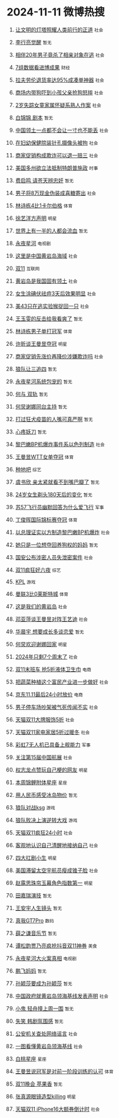 # 2024-11-11 微博热搜 
1. [让文明的灯塔照耀人类前行的正道](https://m.weibo.cn/search?containerid=100103type%3D1%26t%3D10%26q%3D%23%E8%AE%A9%E6%96%87%E6%98%8E%E7%9A%84%E7%81%AF%E5%A1%94%E7%85%A7%E8%80%80%E4%BA%BA%E7%B1%BB%E5%89%8D%E8%A1%8C%E7%9A%84%E6%AD%A3%E9%81%93%23&stream_entry_id=51&isnewpage=1&extparam=seat%3D1%26pos%3D0%26q%3D%2523%25E8%25AE%25A9%25E6%2596%2587%25E6%2598%258E%25E7%259A%2584%25E7%2581%25AF%25E5%25A1%2594%25E7%2585%25A7%25E8%2580%2580%25E4%25BA%25BA%25E7%25B1%25BB%25E5%2589%258D%25E8%25A1%258C%25E7%259A%2584%25E6%25AD%25A3%25E9%2581%2593%2523%26stream_entry_id%3D51%26c_type%3D51%26dgr%3D0%26filter_type%3Drealtimehot%26cate%3D10103%26display_time%3D1731270426%26pre_seqid%3D17312704263610640487151) `社会` 

2. [李行亮觉醒](https://m.weibo.cn/search?containerid=100103type%3D1%26t%3D10%26q%3D%E6%9D%8E%E8%A1%8C%E4%BA%AE%E8%A7%89%E9%86%92&stream_entry_id=31&isnewpage=1&extparam=seat%3D1%26flag%3D2%26filter_type%3Drealtimehot%26realpos%3D1%26lcate%3D5001%26cate%3D5001%26pos%3D0%26q%3D%25E6%259D%258E%25E8%25A1%258C%25E4%25BA%25AE%25E8%25A7%2589%25E9%2586%2592%26stream_entry_id%3D31%26dgr%3D0%26band_rank%3D1%26c_type%3D31%26display_time%3D1731270426%26pre_seqid%3D17312704263610640487151) `暂无` 

3. [相伴20年男子竟杀了相亲对象在逃](https://m.weibo.cn/search?containerid=100103type%3D1%26t%3D10%26q%3D%23%E7%9B%B8%E4%BC%B420%E5%B9%B4%E7%94%B7%E5%AD%90%E7%AB%9F%E6%9D%80%E4%BA%86%E7%9B%B8%E4%BA%B2%E5%AF%B9%E8%B1%A1%E5%9C%A8%E9%80%83%23&stream_entry_id=31&isnewpage=1&extparam=seat%3D1%26flag%3D2%26filter_type%3Drealtimehot%26realpos%3D2%26lcate%3D5001%26cate%3D5001%26pos%3D1%26q%3D%2523%25E7%259B%25B8%25E4%25BC%25B420%25E5%25B9%25B4%25E7%2594%25B7%25E5%25AD%2590%25E7%25AB%259F%25E6%259D%2580%25E4%25BA%2586%25E7%259B%25B8%25E4%25BA%25B2%25E5%25AF%25B9%25E8%25B1%25A1%25E5%259C%25A8%25E9%2580%2583%2523%26stream_entry_id%3D31%26dgr%3D0%26band_rank%3D2%26c_type%3D31%26display_time%3D1731270426%26pre_seqid%3D17312704263610640487151) `社会` 

4. [7组数据看进博成果](https://m.weibo.cn/search?containerid=100103type%3D1%26t%3D10%26q%3D%237%E7%BB%84%E6%95%B0%E6%8D%AE%E7%9C%8B%E8%BF%9B%E5%8D%9A%E6%88%90%E6%9E%9C%23&stream_entry_id=31&isnewpage=1&extparam=seat%3D1%26flag%3D0%26filter_type%3Drealtimehot%26realpos%3D3%26lcate%3D5001%26cate%3D5001%26pos%3D2%26q%3D%25237%25E7%25BB%2584%25E6%2595%25B0%25E6%258D%25AE%25E7%259C%258B%25E8%25BF%259B%25E5%258D%259A%25E6%2588%2590%25E6%259E%259C%2523%26stream_entry_id%3D31%26dgr%3D0%26band_rank%3D3%26c_type%3D31%26display_time%3D1731270426%26pre_seqid%3D17312704263610640487151) `财经` 

5. [拉夫劳伦退货率达95%成凑单神器](https://m.weibo.cn/search?containerid=100103type%3D1%26t%3D10%26q%3D%23%E6%8B%89%E5%A4%AB%E5%8A%B3%E4%BC%A6%E9%80%80%E8%B4%A7%E7%8E%87%E8%BE%BE95%25%E6%88%90%E5%87%91%E5%8D%95%E7%A5%9E%E5%99%A8%23&stream_entry_id=31&isnewpage=1&extparam=seat%3D1%26flag%3D2%26filter_type%3Drealtimehot%26realpos%3D4%26lcate%3D5001%26cate%3D5001%26pos%3D3%26q%3D%2523%25E6%258B%2589%25E5%25A4%25AB%25E5%258A%25B3%25E4%25BC%25A6%25E9%2580%2580%25E8%25B4%25A7%25E7%258E%2587%25E8%25BE%25BE95%2525%25E6%2588%2590%25E5%2587%2591%25E5%258D%2595%25E7%25A5%259E%25E5%2599%25A8%2523%26stream_entry_id%3D31%26dgr%3D0%26band_rank%3D4%26c_type%3D31%26display_time%3D1731270426%26pre_seqid%3D17312704263610640487151) `社会` 

6. [商场内带狗吓到小孩父亲抢狗怒摔](https://m.weibo.cn/search?containerid=100103type%3D1%26t%3D10%26q%3D%23%E5%95%86%E5%9C%BA%E5%86%85%E5%B8%A6%E7%8B%97%E5%90%93%E5%88%B0%E5%B0%8F%E5%AD%A9%E7%88%B6%E4%BA%B2%E6%8A%A2%E7%8B%97%E6%80%92%E6%91%94%23&stream_entry_id=31&isnewpage=1&extparam=seat%3D1%26flag%3D0%26filter_type%3Drealtimehot%26realpos%3D5%26lcate%3D5001%26cate%3D5001%26pos%3D4%26q%3D%2523%25E5%2595%2586%25E5%259C%25BA%25E5%2586%2585%25E5%25B8%25A6%25E7%258B%2597%25E5%2590%2593%25E5%2588%25B0%25E5%25B0%258F%25E5%25AD%25A9%25E7%2588%25B6%25E4%25BA%25B2%25E6%258A%25A2%25E7%258B%2597%25E6%2580%2592%25E6%2591%2594%2523%26stream_entry_id%3D31%26dgr%3D0%26band_rank%3D5%26c_type%3D31%26display_time%3D1731270426%26pre_seqid%3D17312704263610640487151) `社会` 

7. [2岁失踪女童家属怀疑系熟人作案](https://m.weibo.cn/search?containerid=100103type%3D1%26t%3D10%26q%3D%232%E5%B2%81%E5%A4%B1%E8%B8%AA%E5%A5%B3%E7%AB%A5%E5%AE%B6%E5%B1%9E%E6%80%80%E7%96%91%E7%B3%BB%E7%86%9F%E4%BA%BA%E4%BD%9C%E6%A1%88%23&stream_entry_id=31&isnewpage=1&extparam=seat%3D1%26flag%3D0%26filter_type%3Drealtimehot%26realpos%3D6%26lcate%3D5001%26cate%3D5001%26pos%3D5%26q%3D%25232%25E5%25B2%2581%25E5%25A4%25B1%25E8%25B8%25AA%25E5%25A5%25B3%25E7%25AB%25A5%25E5%25AE%25B6%25E5%25B1%259E%25E6%2580%2580%25E7%2596%2591%25E7%25B3%25BB%25E7%2586%259F%25E4%25BA%25BA%25E4%25BD%259C%25E6%25A1%2588%2523%26stream_entry_id%3D31%26dgr%3D0%26band_rank%3D6%26c_type%3D31%26display_time%3D1731270426%26pre_seqid%3D17312704263610640487151) `社会` 

8. [白锦锦 剧本](https://m.weibo.cn/search?containerid=100103type%3D1%26t%3D10%26q%3D%E7%99%BD%E9%94%A6%E9%94%A6+%E5%89%A7%E6%9C%AC&stream_entry_id=31&isnewpage=1&extparam=seat%3D1%26flag%3D2%26filter_type%3Drealtimehot%26realpos%3D7%26lcate%3D5001%26cate%3D5001%26pos%3D6%26q%3D%25E7%2599%25BD%25E9%2594%25A6%25E9%2594%25A6%2520%25E5%2589%25A7%25E6%259C%25AC%26stream_entry_id%3D31%26dgr%3D0%26band_rank%3D7%26c_type%3D31%26display_time%3D1731270426%26pre_seqid%3D17312704263610640487151) `暂无` 

9. [中国领土一点都不会让一寸也不能丢](https://m.weibo.cn/search?containerid=100103type%3D1%26t%3D10%26q%3D%23%E4%B8%AD%E5%9B%BD%E9%A2%86%E5%9C%9F%E4%B8%80%E7%82%B9%E9%83%BD%E4%B8%8D%E4%BC%9A%E8%AE%A9%E4%B8%80%E5%AF%B8%E4%B9%9F%E4%B8%8D%E8%83%BD%E4%B8%A2%23&stream_entry_id=31&isnewpage=1&extparam=seat%3D1%26flag%3D0%26filter_type%3Drealtimehot%26realpos%3D8%26lcate%3D5001%26cate%3D5001%26pos%3D7%26q%3D%2523%25E4%25B8%25AD%25E5%259B%25BD%25E9%25A2%2586%25E5%259C%259F%25E4%25B8%2580%25E7%2582%25B9%25E9%2583%25BD%25E4%25B8%258D%25E4%25BC%259A%25E8%25AE%25A9%25E4%25B8%2580%25E5%25AF%25B8%25E4%25B9%259F%25E4%25B8%258D%25E8%2583%25BD%25E4%25B8%25A2%2523%26stream_entry_id%3D31%26dgr%3D0%26band_rank%3D8%26c_type%3D31%26display_time%3D1731270426%26pre_seqid%3D17312704263610640487151) `社会` 

10. [在妇幼保健院装针孔摄像头被拘](https://m.weibo.cn/search?containerid=100103type%3D1%26t%3D10%26q%3D%23%E5%9C%A8%E5%A6%87%E5%B9%BC%E4%BF%9D%E5%81%A5%E9%99%A2%E8%A3%85%E9%92%88%E5%AD%94%E6%91%84%E5%83%8F%E5%A4%B4%E8%A2%AB%E6%8B%98%23&stream_entry_id=31&isnewpage=1&extparam=seat%3D1%26flag%3D0%26filter_type%3Drealtimehot%26realpos%3D9%26lcate%3D5001%26cate%3D5001%26pos%3D8%26q%3D%2523%25E5%259C%25A8%25E5%25A6%2587%25E5%25B9%25BC%25E4%25BF%259D%25E5%2581%25A5%25E9%2599%25A2%25E8%25A3%2585%25E9%2592%2588%25E5%25AD%2594%25E6%2591%2584%25E5%2583%258F%25E5%25A4%25B4%25E8%25A2%25AB%25E6%258B%2598%2523%26stream_entry_id%3D31%26dgr%3D0%26band_rank%3D9%26c_type%3D31%26display_time%3D1731270426%26pre_seqid%3D17312704263610640487151) `社会` 

11. [商家促销构成欺诈可以退一赔三](https://m.weibo.cn/search?containerid=100103type%3D1%26t%3D10%26q%3D%23%E5%95%86%E5%AE%B6%E4%BF%83%E9%94%80%E6%9E%84%E6%88%90%E6%AC%BA%E8%AF%88%E5%8F%AF%E4%BB%A5%E9%80%80%E4%B8%80%E8%B5%94%E4%B8%89%23&stream_entry_id=31&isnewpage=1&extparam=seat%3D1%26flag%3D1%26filter_type%3Drealtimehot%26realpos%3D10%26lcate%3D5001%26cate%3D5001%26pos%3D9%26q%3D%2523%25E5%2595%2586%25E5%25AE%25B6%25E4%25BF%2583%25E9%2594%2580%25E6%259E%2584%25E6%2588%2590%25E6%25AC%25BA%25E8%25AF%2588%25E5%258F%25AF%25E4%25BB%25A5%25E9%2580%2580%25E4%25B8%2580%25E8%25B5%2594%25E4%25B8%2589%2523%26stream_entry_id%3D31%26dgr%3D0%26band_rank%3D10%26c_type%3D31%26display_time%3D1731270426%26pre_seqid%3D17312704263610640487151) `社会` 

12. [美国多州欲立法抵制特朗普施政](https://m.weibo.cn/search?containerid=100103type%3D1%26t%3D10%26q%3D%23%E7%BE%8E%E5%9B%BD%E5%A4%9A%E5%B7%9E%E6%AC%B2%E7%AB%8B%E6%B3%95%E6%8A%B5%E5%88%B6%E7%89%B9%E6%9C%97%E6%99%AE%E6%96%BD%E6%94%BF%23&stream_entry_id=31&isnewpage=1&extparam=seat%3D1%26flag%3D0%26filter_type%3Drealtimehot%26realpos%3D11%26lcate%3D5001%26cate%3D5001%26pos%3D10%26q%3D%2523%25E7%25BE%258E%25E5%259B%25BD%25E5%25A4%259A%25E5%25B7%259E%25E6%25AC%25B2%25E7%25AB%258B%25E6%25B3%2595%25E6%258A%25B5%25E5%2588%25B6%25E7%2589%25B9%25E6%259C%2597%25E6%2599%25AE%25E6%2596%25BD%25E6%2594%25BF%2523%26stream_entry_id%3D31%26dgr%3D0%26band_rank%3D11%26c_type%3D31%26display_time%3D1731270426%26pre_seqid%3D17312704263610640487151) `时事` 

13. [费启鸣 请苍天辨忠奸](https://m.weibo.cn/search?containerid=100103type%3D1%26t%3D10%26q%3D%E8%B4%B9%E5%90%AF%E9%B8%A3+%E8%AF%B7%E8%8B%8D%E5%A4%A9%E8%BE%A8%E5%BF%A0%E5%A5%B8&stream_entry_id=31&isnewpage=1&extparam=seat%3D1%26flag%3D2%26filter_type%3Drealtimehot%26realpos%3D12%26lcate%3D5001%26cate%3D5001%26pos%3D11%26q%3D%25E8%25B4%25B9%25E5%2590%25AF%25E9%25B8%25A3%2520%25E8%25AF%25B7%25E8%258B%258D%25E5%25A4%25A9%25E8%25BE%25A8%25E5%25BF%25A0%25E5%25A5%25B8%26stream_entry_id%3D31%26dgr%3D0%26band_rank%3D12%26c_type%3D31%26display_time%3D1731270426%26pre_seqid%3D17312704263610640487151) `暂无` 

14. [男子将8万现金伪装成喜糖寄出](https://m.weibo.cn/search?containerid=100103type%3D1%26t%3D10%26q%3D%23%E7%94%B7%E5%AD%90%E5%B0%868%E4%B8%87%E7%8E%B0%E9%87%91%E4%BC%AA%E8%A3%85%E6%88%90%E5%96%9C%E7%B3%96%E5%AF%84%E5%87%BA%23&stream_entry_id=31&isnewpage=1&extparam=seat%3D1%26flag%3D0%26filter_type%3Drealtimehot%26realpos%3D13%26lcate%3D5001%26cate%3D5001%26pos%3D12%26q%3D%2523%25E7%2594%25B7%25E5%25AD%2590%25E5%25B0%25868%25E4%25B8%2587%25E7%258E%25B0%25E9%2587%2591%25E4%25BC%25AA%25E8%25A3%2585%25E6%2588%2590%25E5%2596%259C%25E7%25B3%2596%25E5%25AF%2584%25E5%2587%25BA%2523%26stream_entry_id%3D31%26dgr%3D0%26band_rank%3D13%26c_type%3D31%26display_time%3D1731270426%26pre_seqid%3D17312704263610640487151) `社会` 

15. [林诗栋4比1卡尔伯格](https://m.weibo.cn/search?containerid=100103type%3D1%26t%3D10%26q%3D%23%E6%9E%97%E8%AF%97%E6%A0%8B4%E6%AF%941%E5%8D%A1%E5%B0%94%E4%BC%AF%E6%A0%BC%23&stream_entry_id=31&isnewpage=1&extparam=seat%3D1%26flag%3D0%26filter_type%3Drealtimehot%26realpos%3D14%26lcate%3D5001%26cate%3D5001%26pos%3D13%26q%3D%2523%25E6%259E%2597%25E8%25AF%2597%25E6%25A0%258B4%25E6%25AF%25941%25E5%258D%25A1%25E5%25B0%2594%25E4%25BC%25AF%25E6%25A0%25BC%2523%26stream_entry_id%3D31%26dgr%3D0%26band_rank%3D14%26c_type%3D31%26display_time%3D1731270426%26pre_seqid%3D17312704263610640487151) `体育` 

16. [徐艺洋方声明](https://m.weibo.cn/search?containerid=100103type%3D1%26t%3D10%26q%3D%E5%BE%90%E8%89%BA%E6%B4%8B%E6%96%B9%E5%A3%B0%E6%98%8E&stream_entry_id=31&isnewpage=1&extparam=seat%3D1%26flag%3D0%26filter_type%3Drealtimehot%26realpos%3D15%26lcate%3D5001%26cate%3D5001%26pos%3D14%26q%3D%25E5%25BE%2590%25E8%2589%25BA%25E6%25B4%258B%25E6%2596%25B9%25E5%25A3%25B0%25E6%2598%258E%26stream_entry_id%3D31%26dgr%3D0%26band_rank%3D15%26c_type%3D31%26display_time%3D1731270426%26pre_seqid%3D17312704263610640487151) `明星` 

17. [世界上有一半的人都会流血](https://m.weibo.cn/search?containerid=100103type%3D1%26t%3D10%26q%3D%E4%B8%96%E7%95%8C%E4%B8%8A%E6%9C%89%E4%B8%80%E5%8D%8A%E7%9A%84%E4%BA%BA%E9%83%BD%E4%BC%9A%E6%B5%81%E8%A1%80&stream_entry_id=31&isnewpage=1&extparam=seat%3D1%26flag%3D2%26filter_type%3Drealtimehot%26realpos%3D16%26lcate%3D5001%26cate%3D5001%26pos%3D15%26q%3D%25E4%25B8%2596%25E7%2595%258C%25E4%25B8%258A%25E6%259C%2589%25E4%25B8%2580%25E5%258D%258A%25E7%259A%2584%25E4%25BA%25BA%25E9%2583%25BD%25E4%25BC%259A%25E6%25B5%2581%25E8%25A1%2580%26stream_entry_id%3D31%26dgr%3D0%26band_rank%3D16%26c_type%3D31%26display_time%3D1731270426%26pre_seqid%3D17312704263610640487151) `暂无` 

18. [永夜星河](https://m.weibo.cn/search?containerid=100103type%3D1%26t%3D10%26q%3D%E6%B0%B8%E5%A4%9C%E6%98%9F%E6%B2%B3&stream_entry_id=31&isnewpage=1&extparam=seat%3D1%26flag%3D0%26filter_type%3Drealtimehot%26realpos%3D17%26lcate%3D5001%26cate%3D5001%26pos%3D16%26q%3D%25E6%25B0%25B8%25E5%25A4%259C%25E6%2598%259F%25E6%25B2%25B3%26stream_entry_id%3D31%26dgr%3D0%26band_rank%3D17%26c_type%3D31%26display_time%3D1731270426%26pre_seqid%3D17312704263610640487151) `电视剧` 

19. [这里是中国黄岩岛海域](https://m.weibo.cn/search?containerid=100103type%3D1%26t%3D10%26q%3D%23%E8%BF%99%E9%87%8C%E6%98%AF%E4%B8%AD%E5%9B%BD%E9%BB%84%E5%B2%A9%E5%B2%9B%E6%B5%B7%E5%9F%9F%23&stream_entry_id=31&isnewpage=1&extparam=seat%3D1%26flag%3D0%26filter_type%3Drealtimehot%26realpos%3D18%26lcate%3D5001%26cate%3D5001%26pos%3D17%26q%3D%2523%25E8%25BF%2599%25E9%2587%258C%25E6%2598%25AF%25E4%25B8%25AD%25E5%259B%25BD%25E9%25BB%2584%25E5%25B2%25A9%25E5%25B2%259B%25E6%25B5%25B7%25E5%259F%259F%2523%26stream_entry_id%3D31%26dgr%3D0%26band_rank%3D18%26c_type%3D31%26display_time%3D1731270426%26pre_seqid%3D17312704263610640487151) `社会` 

20. [双11](https://m.weibo.cn/search?containerid=100103type%3D1%26t%3D10%26q%3D%E5%8F%8C11&stream_entry_id=31&isnewpage=1&extparam=seat%3D1%26flag%3D0%26filter_type%3Drealtimehot%26realpos%3D19%26lcate%3D5001%26cate%3D5001%26pos%3D18%26q%3D%25E5%258F%258C11%26stream_entry_id%3D31%26dgr%3D0%26band_rank%3D19%26c_type%3D31%26display_time%3D1731270426%26pre_seqid%3D17312704263610640487151) `互联网` 

21. [黄岩岛是我国固有领土](https://m.weibo.cn/search?containerid=100103type%3D1%26t%3D10%26q%3D%23%E9%BB%84%E5%B2%A9%E5%B2%9B%E6%98%AF%E6%88%91%E5%9B%BD%E5%9B%BA%E6%9C%89%E9%A2%86%E5%9C%9F%23&stream_entry_id=31&isnewpage=1&extparam=seat%3D1%26flag%3D0%26filter_type%3Drealtimehot%26realpos%3D20%26lcate%3D5001%26cate%3D5001%26pos%3D19%26q%3D%2523%25E9%25BB%2584%25E5%25B2%25A9%25E5%25B2%259B%25E6%2598%25AF%25E6%2588%2591%25E5%259B%25BD%25E5%259B%25BA%25E6%259C%2589%25E9%25A2%2586%25E5%259C%259F%2523%26stream_entry_id%3D31%26dgr%3D0%26band_rank%3D20%26c_type%3D31%26display_time%3D1731270426%26pre_seqid%3D17312704263610640487151) `社会` 

22. [女生涂碘伏祛痘3天后效果明显](https://m.weibo.cn/search?containerid=100103type%3D1%26t%3D10%26q%3D%23%E5%A5%B3%E7%94%9F%E6%B6%82%E7%A2%98%E4%BC%8F%E7%A5%9B%E7%97%983%E5%A4%A9%E5%90%8E%E6%95%88%E6%9E%9C%E6%98%8E%E6%98%BE%23&stream_entry_id=31&isnewpage=1&extparam=seat%3D1%26flag%3D0%26filter_type%3Drealtimehot%26realpos%3D21%26lcate%3D5001%26cate%3D5001%26pos%3D20%26q%3D%2523%25E5%25A5%25B3%25E7%2594%259F%25E6%25B6%2582%25E7%25A2%2598%25E4%25BC%258F%25E7%25A5%259B%25E7%2597%25983%25E5%25A4%25A9%25E5%2590%258E%25E6%2595%2588%25E6%259E%259C%25E6%2598%258E%25E6%2598%25BE%2523%26stream_entry_id%3D31%26dgr%3D0%26band_rank%3D21%26c_type%3D31%26display_time%3D1731270426%26pre_seqid%3D17312704263610640487151) `社会` 

23. [美43只在逃实验猴捉回一只](https://m.weibo.cn/search?containerid=100103type%3D1%26t%3D10%26q%3D%23%E7%BE%8E43%E5%8F%AA%E5%9C%A8%E9%80%83%E5%AE%9E%E9%AA%8C%E7%8C%B4%E6%8D%89%E5%9B%9E%E4%B8%80%E5%8F%AA%23&stream_entry_id=31&isnewpage=1&extparam=seat%3D1%26flag%3D0%26filter_type%3Drealtimehot%26realpos%3D22%26lcate%3D5001%26cate%3D5001%26pos%3D21%26q%3D%2523%25E7%25BE%258E43%25E5%258F%25AA%25E5%259C%25A8%25E9%2580%2583%25E5%25AE%259E%25E9%25AA%258C%25E7%258C%25B4%25E6%258D%2589%25E5%259B%259E%25E4%25B8%2580%25E5%258F%25AA%2523%26stream_entry_id%3D31%26dgr%3D0%26band_rank%3D22%26c_type%3D31%26display_time%3D1731270426%26pre_seqid%3D17312704263610640487151) `社会` 

24. [王玉雯的反击给我看爽了](https://m.weibo.cn/search?containerid=100103type%3D1%26t%3D10%26q%3D%E7%8E%8B%E7%8E%89%E9%9B%AF%E7%9A%84%E5%8F%8D%E5%87%BB%E7%BB%99%E6%88%91%E7%9C%8B%E7%88%BD%E4%BA%86&stream_entry_id=31&isnewpage=1&extparam=seat%3D1%26flag%3D0%26filter_type%3Drealtimehot%26realpos%3D23%26lcate%3D5001%26cate%3D5001%26pos%3D22%26q%3D%25E7%258E%258B%25E7%258E%2589%25E9%259B%25AF%25E7%259A%2584%25E5%258F%258D%25E5%2587%25BB%25E7%25BB%2599%25E6%2588%2591%25E7%259C%258B%25E7%2588%25BD%25E4%25BA%2586%26stream_entry_id%3D31%26dgr%3D0%26band_rank%3D23%26c_type%3D31%26display_time%3D1731270426%26pre_seqid%3D17312704263610640487151) `暂无` 

25. [林诗栋男子单打冠军](https://m.weibo.cn/search?containerid=100103type%3D1%26t%3D10%26q%3D%23%E6%9E%97%E8%AF%97%E6%A0%8B%E7%94%B7%E5%AD%90%E5%8D%95%E6%89%93%E5%86%A0%E5%86%9B%23&stream_entry_id=31&isnewpage=1&extparam=seat%3D1%26flag%3D0%26filter_type%3Drealtimehot%26realpos%3D24%26lcate%3D5001%26cate%3D5001%26pos%3D23%26q%3D%2523%25E6%259E%2597%25E8%25AF%2597%25E6%25A0%258B%25E7%2594%25B7%25E5%25AD%2590%25E5%258D%2595%25E6%2589%2593%25E5%2586%25A0%25E5%2586%259B%2523%26stream_entry_id%3D31%26dgr%3D0%26band_rank%3D24%26c_type%3D31%26display_time%3D1731270426%26pre_seqid%3D17312704263610640487151) `体育` 

26. [许昕谈王曼昱夺冠](https://m.weibo.cn/search?containerid=100103type%3D1%26t%3D10%26q%3D%23%E8%AE%B8%E6%98%95%E8%B0%88%E7%8E%8B%E6%9B%BC%E6%98%B1%E5%A4%BA%E5%86%A0%23&stream_entry_id=31&isnewpage=1&extparam=seat%3D1%26flag%3D0%26filter_type%3Drealtimehot%26realpos%3D25%26lcate%3D5001%26cate%3D5001%26pos%3D24%26q%3D%2523%25E8%25AE%25B8%25E6%2598%2595%25E8%25B0%2588%25E7%258E%258B%25E6%259B%25BC%25E6%2598%25B1%25E5%25A4%25BA%25E5%2586%25A0%2523%26stream_entry_id%3D31%26dgr%3D0%26band_rank%3D25%26c_type%3D31%26display_time%3D1731270426%26pre_seqid%3D17312704263610640487151) `明星` 

27. [商家促销先涨价再降价涉嫌欺诈吗](https://m.weibo.cn/search?containerid=100103type%3D1%26t%3D10%26q%3D%23%E5%95%86%E5%AE%B6%E4%BF%83%E9%94%80%E5%85%88%E6%B6%A8%E4%BB%B7%E5%86%8D%E9%99%8D%E4%BB%B7%E6%B6%89%E5%AB%8C%E6%AC%BA%E8%AF%88%E5%90%97%23&stream_entry_id=31&isnewpage=1&extparam=seat%3D1%26flag%3D1%26filter_type%3Drealtimehot%26realpos%3D26%26lcate%3D5001%26cate%3D5001%26pos%3D25%26q%3D%2523%25E5%2595%2586%25E5%25AE%25B6%25E4%25BF%2583%25E9%2594%2580%25E5%2585%2588%25E6%25B6%25A8%25E4%25BB%25B7%25E5%2586%258D%25E9%2599%258D%25E4%25BB%25B7%25E6%25B6%2589%25E5%25AB%258C%25E6%25AC%25BA%25E8%25AF%2588%25E5%2590%2597%2523%26stream_entry_id%3D31%26dgr%3D0%26band_rank%3D26%26c_type%3D31%26display_time%3D1731270426%26pre_seqid%3D17312704263610640487151) `社会` 

28. [狼队让三追四](https://m.weibo.cn/search?containerid=100103type%3D1%26t%3D10%26q%3D%23%E7%8B%BC%E9%98%9F%E8%AE%A9%E4%B8%89%E8%BF%BD%E5%9B%9B%23&stream_entry_id=31&isnewpage=1&extparam=seat%3D1%26flag%3D0%26filter_type%3Drealtimehot%26realpos%3D27%26lcate%3D5001%26cate%3D5001%26pos%3D26%26q%3D%2523%25E7%258B%25BC%25E9%2598%259F%25E8%25AE%25A9%25E4%25B8%2589%25E8%25BF%25BD%25E5%259B%259B%2523%26stream_entry_id%3D31%26dgr%3D0%26band_rank%3D27%26c_type%3D31%26display_time%3D1731270426%26pre_seqid%3D17312704263610640487151) `暂无` 

29. [永夜星河系统包宠的](https://m.weibo.cn/search?containerid=100103type%3D1%26t%3D10%26q%3D%23%E6%B0%B8%E5%A4%9C%E6%98%9F%E6%B2%B3%E7%B3%BB%E7%BB%9F%E5%8C%85%E5%AE%A0%E7%9A%84%23&stream_entry_id=31&isnewpage=1&extparam=seat%3D1%26flag%3D0%26filter_type%3Drealtimehot%26realpos%3D28%26lcate%3D5001%26cate%3D5001%26pos%3D27%26q%3D%2523%25E6%25B0%25B8%25E5%25A4%259C%25E6%2598%259F%25E6%25B2%25B3%25E7%25B3%25BB%25E7%25BB%259F%25E5%258C%2585%25E5%25AE%25A0%25E7%259A%2584%2523%26stream_entry_id%3D31%26dgr%3D0%26band_rank%3D28%26c_type%3D31%26display_time%3D1731270426%26pre_seqid%3D17312704263610640487151) `暂无` 

30. [何与 双轨](https://m.weibo.cn/search?containerid=100103type%3D1%26t%3D10%26q%3D%E4%BD%95%E4%B8%8E+%E5%8F%8C%E8%BD%A8&stream_entry_id=31&isnewpage=1&extparam=seat%3D1%26flag%3D0%26filter_type%3Drealtimehot%26realpos%3D29%26lcate%3D5001%26cate%3D5001%26pos%3D28%26q%3D%25E4%25BD%2595%25E4%25B8%258E%2520%25E5%258F%258C%25E8%25BD%25A8%26stream_entry_id%3D31%26dgr%3D0%26band_rank%3D29%26c_type%3D31%26display_time%3D1731270426%26pre_seqid%3D17312704263610640487151) `暂无` 

31. [何炅谢娜同台主持](https://m.weibo.cn/search?containerid=100103type%3D1%26t%3D10%26q%3D%E4%BD%95%E7%82%85%E8%B0%A2%E5%A8%9C%E5%90%8C%E5%8F%B0%E4%B8%BB%E6%8C%81&stream_entry_id=31&isnewpage=1&extparam=seat%3D1%26flag%3D0%26filter_type%3Drealtimehot%26realpos%3D30%26lcate%3D5001%26cate%3D5001%26pos%3D29%26q%3D%25E4%25BD%2595%25E7%2582%2585%25E8%25B0%25A2%25E5%25A8%259C%25E5%2590%258C%25E5%258F%25B0%25E4%25B8%25BB%25E6%258C%2581%26stream_entry_id%3D31%26dgr%3D0%26band_rank%3D30%26c_type%3D31%26display_time%3D1731270426%26pre_seqid%3D17312704263610640487151) `暂无` 

32. [打过狂犬疫苗的人嘴可真严啊](https://m.weibo.cn/search?containerid=100103type%3D1%26t%3D10%26q%3D%23%E6%89%93%E8%BF%87%E7%8B%82%E7%8A%AC%E7%96%AB%E8%8B%97%E7%9A%84%E4%BA%BA%E5%98%B4%E5%8F%AF%E7%9C%9F%E4%B8%A5%E5%95%8A%23&stream_entry_id=31&isnewpage=1&extparam=seat%3D1%26flag%3D0%26filter_type%3Drealtimehot%26realpos%3D31%26lcate%3D5001%26cate%3D5001%26pos%3D30%26q%3D%2523%25E6%2589%2593%25E8%25BF%2587%25E7%258B%2582%25E7%258A%25AC%25E7%2596%25AB%25E8%258B%2597%25E7%259A%2584%25E4%25BA%25BA%25E5%2598%25B4%25E5%258F%25AF%25E7%259C%259F%25E4%25B8%25A5%25E5%2595%258A%2523%26stream_entry_id%3D31%26dgr%3D0%26band_rank%3D31%26c_type%3D31%26display_time%3D1731270426%26pre_seqid%3D17312704263610640487151) `暂无` 

33. [心疼妖刀](https://m.weibo.cn/search?containerid=100103type%3D1%26t%3D10%26q%3D%E5%BF%83%E7%96%BC%E5%A6%96%E5%88%80&stream_entry_id=31&isnewpage=1&extparam=seat%3D1%26flag%3D0%26filter_type%3Drealtimehot%26realpos%3D32%26lcate%3D5001%26cate%3D5001%26pos%3D31%26q%3D%25E5%25BF%2583%25E7%2596%25BC%25E5%25A6%2596%25E5%2588%2580%26stream_entry_id%3D31%26dgr%3D0%26band_rank%3D32%26c_type%3D31%26display_time%3D1731270426%26pre_seqid%3D17312704263610640487151) `暂无` 

34. [黎巴嫩BP机爆炸事件系以色列制造](https://m.weibo.cn/search?containerid=100103type%3D1%26t%3D10%26q%3D%23%E9%BB%8E%E5%B7%B4%E5%AB%A9BP%E6%9C%BA%E7%88%86%E7%82%B8%E4%BA%8B%E4%BB%B6%E7%B3%BB%E4%BB%A5%E8%89%B2%E5%88%97%E5%88%B6%E9%80%A0%23&stream_entry_id=31&isnewpage=1&extparam=seat%3D1%26flag%3D0%26filter_type%3Drealtimehot%26realpos%3D33%26lcate%3D5001%26cate%3D5001%26pos%3D32%26q%3D%2523%25E9%25BB%258E%25E5%25B7%25B4%25E5%25AB%25A9BP%25E6%259C%25BA%25E7%2588%2586%25E7%2582%25B8%25E4%25BA%258B%25E4%25BB%25B6%25E7%25B3%25BB%25E4%25BB%25A5%25E8%2589%25B2%25E5%2588%2597%25E5%2588%25B6%25E9%2580%25A0%2523%26stream_entry_id%3D31%26dgr%3D0%26band_rank%3D33%26c_type%3D31%26display_time%3D1731270426%26pre_seqid%3D17312704263610640487151) `社会` 

35. [王曼昱WTT女单夺冠](https://m.weibo.cn/search?containerid=100103type%3D1%26t%3D10%26q%3D%23%E7%8E%8B%E6%9B%BC%E6%98%B1WTT%E5%A5%B3%E5%8D%95%E5%A4%BA%E5%86%A0%23&stream_entry_id=31&isnewpage=1&extparam=seat%3D1%26flag%3D0%26filter_type%3Drealtimehot%26realpos%3D34%26lcate%3D5001%26cate%3D5001%26pos%3D33%26q%3D%2523%25E7%258E%258B%25E6%259B%25BC%25E6%2598%25B1WTT%25E5%25A5%25B3%25E5%258D%2595%25E5%25A4%25BA%25E5%2586%25A0%2523%26stream_entry_id%3D31%26dgr%3D0%26band_rank%3D34%26c_type%3D31%26display_time%3D1731270426%26pre_seqid%3D17312704263610640487151) `体育` 

36. [种地吧](https://m.weibo.cn/search?containerid=100103type%3D1%26t%3D10%26q%3D%E7%A7%8D%E5%9C%B0%E5%90%A7&stream_entry_id=31&isnewpage=1&extparam=seat%3D1%26flag%3D0%26filter_type%3Drealtimehot%26realpos%3D35%26lcate%3D5001%26cate%3D5001%26pos%3D34%26q%3D%25E7%25A7%258D%25E5%259C%25B0%25E5%2590%25A7%26stream_entry_id%3D31%26dgr%3D0%26band_rank%3D35%26c_type%3D31%26display_time%3D1731270426%26pre_seqid%3D17312704263610640487151) `综艺` 

37. [虞书欣 亲太紧就看不到嘴巴瓣了](https://m.weibo.cn/search?containerid=100103type%3D1%26t%3D10%26q%3D%E8%99%9E%E4%B9%A6%E6%AC%A3+%E4%BA%B2%E5%A4%AA%E7%B4%A7%E5%B0%B1%E7%9C%8B%E4%B8%8D%E5%88%B0%E5%98%B4%E5%B7%B4%E7%93%A3%E4%BA%86&stream_entry_id=31&isnewpage=1&extparam=seat%3D1%26flag%3D0%26filter_type%3Drealtimehot%26realpos%3D36%26lcate%3D5001%26cate%3D5001%26pos%3D35%26q%3D%25E8%2599%259E%25E4%25B9%25A6%25E6%25AC%25A3%2520%25E4%25BA%25B2%25E5%25A4%25AA%25E7%25B4%25A7%25E5%25B0%25B1%25E7%259C%258B%25E4%25B8%258D%25E5%2588%25B0%25E5%2598%25B4%25E5%25B7%25B4%25E7%2593%25A3%25E4%25BA%2586%26stream_entry_id%3D31%26dgr%3D0%26band_rank%3D36%26c_type%3D31%26display_time%3D1731270426%26pre_seqid%3D17312704263610640487151) `暂无` 

38. [24岁女生剃头180天后的变化](https://m.weibo.cn/search?containerid=100103type%3D1%26t%3D10%26q%3D24%E5%B2%81%E5%A5%B3%E7%94%9F%E5%89%83%E5%A4%B4180%E5%A4%A9%E5%90%8E%E7%9A%84%E5%8F%98%E5%8C%96&stream_entry_id=31&isnewpage=1&extparam=seat%3D1%26flag%3D0%26filter_type%3Drealtimehot%26realpos%3D37%26lcate%3D5001%26cate%3D5001%26pos%3D36%26q%3D24%25E5%25B2%2581%25E5%25A5%25B3%25E7%2594%259F%25E5%2589%2583%25E5%25A4%25B4180%25E5%25A4%25A9%25E5%2590%258E%25E7%259A%2584%25E5%258F%2598%25E5%258C%2596%26stream_entry_id%3D31%26dgr%3D0%26band_rank%3D37%26c_type%3D31%26display_time%3D1731270426%26pre_seqid%3D17312704263610640487151) `暂无` 

39. [苏57飞行员幽默回答为什么爱飞行](https://m.weibo.cn/search?containerid=100103type%3D1%26t%3D10%26q%3D%23%E8%8B%8F57%E9%A3%9E%E8%A1%8C%E5%91%98%E5%B9%BD%E9%BB%98%E5%9B%9E%E7%AD%94%E4%B8%BA%E4%BB%80%E4%B9%88%E7%88%B1%E9%A3%9E%E8%A1%8C%23&stream_entry_id=31&isnewpage=1&extparam=seat%3D1%26flag%3D0%26filter_type%3Drealtimehot%26realpos%3D38%26lcate%3D5001%26cate%3D5001%26pos%3D37%26q%3D%2523%25E8%258B%258F57%25E9%25A3%259E%25E8%25A1%258C%25E5%2591%2598%25E5%25B9%25BD%25E9%25BB%2598%25E5%259B%259E%25E7%25AD%2594%25E4%25B8%25BA%25E4%25BB%2580%25E4%25B9%2588%25E7%2588%25B1%25E9%25A3%259E%25E8%25A1%258C%2523%26stream_entry_id%3D31%26dgr%3D0%26band_rank%3D38%26c_type%3D31%26display_time%3D1731270426%26pre_seqid%3D17312704263610640487151) `军事` 

40. [丁俊晖国际锦标赛夺冠](https://m.weibo.cn/search?containerid=100103type%3D1%26t%3D10%26q%3D%23%E4%B8%81%E4%BF%8A%E6%99%96%E5%9B%BD%E9%99%85%E9%94%A6%E6%A0%87%E8%B5%9B%E5%A4%BA%E5%86%A0%23&stream_entry_id=31&isnewpage=1&extparam=seat%3D1%26flag%3D0%26filter_type%3Drealtimehot%26realpos%3D39%26lcate%3D5001%26cate%3D5001%26pos%3D38%26q%3D%2523%25E4%25B8%2581%25E4%25BF%258A%25E6%2599%2596%25E5%259B%25BD%25E9%2599%2585%25E9%2594%25A6%25E6%25A0%2587%25E8%25B5%259B%25E5%25A4%25BA%25E5%2586%25A0%2523%26stream_entry_id%3D31%26dgr%3D0%26band_rank%3D39%26c_type%3D31%26display_time%3D1731270426%26pre_seqid%3D17312704263610640487151) `体育` 

41. [以总理证实以方制造黎巴嫩BP机爆炸](https://m.weibo.cn/search?containerid=100103type%3D1%26t%3D10%26q%3D%23%E4%BB%A5%E6%80%BB%E7%90%86%E8%AF%81%E5%AE%9E%E4%BB%A5%E6%96%B9%E5%88%B6%E9%80%A0%E9%BB%8E%E5%B7%B4%E5%AB%A9BP%E6%9C%BA%E7%88%86%E7%82%B8%23&stream_entry_id=31&isnewpage=1&extparam=seat%3D1%26flag%3D0%26filter_type%3Drealtimehot%26realpos%3D40%26lcate%3D5001%26cate%3D5001%26pos%3D39%26q%3D%2523%25E4%25BB%25A5%25E6%2580%25BB%25E7%2590%2586%25E8%25AF%2581%25E5%25AE%259E%25E4%25BB%25A5%25E6%2596%25B9%25E5%2588%25B6%25E9%2580%25A0%25E9%25BB%258E%25E5%25B7%25B4%25E5%25AB%25A9BP%25E6%259C%25BA%25E7%2588%2586%25E7%2582%25B8%2523%26stream_entry_id%3D31%26dgr%3D0%26band_rank%3D40%26c_type%3D31%26display_time%3D1731270426%26pre_seqid%3D17312704263610640487151) `社会` 

42. [她只是一位想夺回养狗权的妈妈](https://m.weibo.cn/search?containerid=100103type%3D1%26t%3D10%26q%3D%E5%A5%B9%E5%8F%AA%E6%98%AF%E4%B8%80%E4%BD%8D%E6%83%B3%E5%A4%BA%E5%9B%9E%E5%85%BB%E7%8B%97%E6%9D%83%E7%9A%84%E5%A6%88%E5%A6%88&stream_entry_id=31&isnewpage=1&extparam=seat%3D1%26flag%3D1%26filter_type%3Drealtimehot%26realpos%3D41%26lcate%3D5001%26cate%3D5001%26pos%3D40%26q%3D%25E5%25A5%25B9%25E5%258F%25AA%25E6%2598%25AF%25E4%25B8%2580%25E4%25BD%258D%25E6%2583%25B3%25E5%25A4%25BA%25E5%259B%259E%25E5%2585%25BB%25E7%258B%2597%25E6%259D%2583%25E7%259A%2584%25E5%25A6%2588%25E5%25A6%2588%26stream_entry_id%3D31%26dgr%3D0%26band_rank%3D41%26c_type%3D31%26display_time%3D1731270426%26pre_seqid%3D17312704263610640487151) `暂无` 

43. [国安公布涉密人员失泄密案件](https://m.weibo.cn/search?containerid=100103type%3D1%26t%3D10%26q%3D%23%E5%9B%BD%E5%AE%89%E5%85%AC%E5%B8%83%E6%B6%89%E5%AF%86%E4%BA%BA%E5%91%98%E5%A4%B1%E6%B3%84%E5%AF%86%E6%A1%88%E4%BB%B6%23&stream_entry_id=31&isnewpage=1&extparam=seat%3D1%26flag%3D1%26filter_type%3Drealtimehot%26realpos%3D42%26lcate%3D5001%26cate%3D5001%26pos%3D41%26q%3D%2523%25E5%259B%25BD%25E5%25AE%2589%25E5%2585%25AC%25E5%25B8%2583%25E6%25B6%2589%25E5%25AF%2586%25E4%25BA%25BA%25E5%2591%2598%25E5%25A4%25B1%25E6%25B3%2584%25E5%25AF%2586%25E6%25A1%2588%25E4%25BB%25B6%2523%26stream_entry_id%3D31%26dgr%3D0%26band_rank%3D42%26c_type%3D31%26display_time%3D1731270426%26pre_seqid%3D17312704263610640487151) `社会` 

44. [双11疯狂好六夜](https://m.weibo.cn/search?containerid=100103type%3D1%26t%3D10%26q%3D%E5%8F%8C11%E7%96%AF%E7%8B%82%E5%A5%BD%E5%85%AD%E5%A4%9C&stream_entry_id=31&isnewpage=1&extparam=seat%3D1%26flag%3D0%26filter_type%3Drealtimehot%26realpos%3D43%26lcate%3D5001%26cate%3D5001%26pos%3D42%26q%3D%25E5%258F%258C11%25E7%2596%25AF%25E7%258B%2582%25E5%25A5%25BD%25E5%2585%25AD%25E5%25A4%259C%26stream_entry_id%3D31%26dgr%3D0%26band_rank%3D43%26c_type%3D31%26display_time%3D1731270426%26pre_seqid%3D17312704263610640487151) `综艺` 

45. [KPL](https://m.weibo.cn/search?containerid=100103type%3D1%26t%3D10%26q%3DKPL&stream_entry_id=31&isnewpage=1&extparam=seat%3D1%26flag%3D0%26filter_type%3Drealtimehot%26realpos%3D44%26lcate%3D5001%26cate%3D5001%26pos%3D43%26q%3DKPL%26stream_entry_id%3D31%26dgr%3D0%26band_rank%3D44%26c_type%3D31%26display_time%3D1731270426%26pre_seqid%3D17312704263610640487151) `游戏` 

46. [曼联3比0莱斯特城](https://m.weibo.cn/search?containerid=100103type%3D1%26t%3D10%26q%3D%23%E6%9B%BC%E8%81%943%E6%AF%940%E8%8E%B1%E6%96%AF%E7%89%B9%E5%9F%8E%23&stream_entry_id=31&isnewpage=1&extparam=seat%3D1%26flag%3D0%26filter_type%3Drealtimehot%26realpos%3D45%26lcate%3D5001%26cate%3D5001%26pos%3D44%26q%3D%2523%25E6%259B%25BC%25E8%2581%25943%25E6%25AF%25940%25E8%258E%25B1%25E6%2596%25AF%25E7%2589%25B9%25E5%259F%258E%2523%26stream_entry_id%3D31%26dgr%3D0%26band_rank%3D45%26c_type%3D31%26display_time%3D1731270426%26pre_seqid%3D17312704263610640487151) `体育` 

47. [这是我们的黄岩岛](https://m.weibo.cn/search?containerid=100103type%3D1%26t%3D10%26q%3D%23%E8%BF%99%E6%98%AF%E6%88%91%E4%BB%AC%E7%9A%84%E9%BB%84%E5%B2%A9%E5%B2%9B%23&stream_entry_id=31&isnewpage=1&extparam=seat%3D1%26flag%3D0%26filter_type%3Drealtimehot%26realpos%3D46%26lcate%3D5001%26cate%3D5001%26pos%3D45%26q%3D%2523%25E8%25BF%2599%25E6%2598%25AF%25E6%2588%2591%25E4%25BB%25AC%25E7%259A%2584%25E9%25BB%2584%25E5%25B2%25A9%25E5%25B2%259B%2523%26stream_entry_id%3D31%26dgr%3D0%26band_rank%3D46%26c_type%3D31%26display_time%3D1731270426%26pre_seqid%3D17312704263610640487151) `社会` 

48. [邓亚萍谈王曼昱对阵王艺迪](https://m.weibo.cn/search?containerid=100103type%3D1%26t%3D10%26q%3D%23%E9%82%93%E4%BA%9A%E8%90%8D%E8%B0%88%E7%8E%8B%E6%9B%BC%E6%98%B1%E5%AF%B9%E9%98%B5%E7%8E%8B%E8%89%BA%E8%BF%AA%23&stream_entry_id=31&isnewpage=1&extparam=seat%3D1%26flag%3D0%26filter_type%3Drealtimehot%26realpos%3D47%26lcate%3D5001%26cate%3D5001%26pos%3D46%26q%3D%2523%25E9%2582%2593%25E4%25BA%259A%25E8%2590%258D%25E8%25B0%2588%25E7%258E%258B%25E6%259B%25BC%25E6%2598%25B1%25E5%25AF%25B9%25E9%2598%25B5%25E7%258E%258B%25E8%2589%25BA%25E8%25BF%25AA%2523%26stream_entry_id%3D31%26dgr%3D0%26band_rank%3D47%26c_type%3D31%26display_time%3D1731270426%26pre_seqid%3D17312704263610640487151) `社会` 

49. [华晨宇 想要成长多谈恋爱](https://m.weibo.cn/search?containerid=100103type%3D1%26t%3D10%26q%3D%E5%8D%8E%E6%99%A8%E5%AE%87+%E6%83%B3%E8%A6%81%E6%88%90%E9%95%BF%E5%A4%9A%E8%B0%88%E6%81%8B%E7%88%B1&stream_entry_id=31&isnewpage=1&extparam=seat%3D1%26flag%3D0%26filter_type%3Drealtimehot%26realpos%3D48%26lcate%3D5001%26cate%3D5001%26pos%3D47%26q%3D%25E5%258D%258E%25E6%2599%25A8%25E5%25AE%2587%2520%25E6%2583%25B3%25E8%25A6%2581%25E6%2588%2590%25E9%2595%25BF%25E5%25A4%259A%25E8%25B0%2588%25E6%2581%258B%25E7%2588%25B1%26stream_entry_id%3D31%26dgr%3D0%26band_rank%3D48%26c_type%3D31%26display_time%3D1731270426%26pre_seqid%3D17312704263610640487151) `暂无` 

50. [何炅欢迎谢娜回家](https://m.weibo.cn/search?containerid=100103type%3D1%26t%3D10%26q%3D%23%E4%BD%95%E7%82%85%E6%AC%A2%E8%BF%8E%E8%B0%A2%E5%A8%9C%E5%9B%9E%E5%AE%B6%23&stream_entry_id=31&isnewpage=1&extparam=seat%3D1%26flag%3D0%26filter_type%3Drealtimehot%26realpos%3D49%26lcate%3D5001%26cate%3D5001%26pos%3D48%26q%3D%2523%25E4%25BD%2595%25E7%2582%2585%25E6%25AC%25A2%25E8%25BF%258E%25E8%25B0%25A2%25E5%25A8%259C%25E5%259B%259E%25E5%25AE%25B6%2523%26stream_entry_id%3D31%26dgr%3D0%26band_rank%3D49%26c_type%3D31%26display_time%3D1731270426%26pre_seqid%3D17312704263610640487151) `明星` 

51. [2024年只剩7个周末了](https://m.weibo.cn/search?containerid=100103type%3D1%26t%3D10%26q%3D%232024%E5%B9%B4%E5%8F%AA%E5%89%A97%E4%B8%AA%E5%91%A8%E6%9C%AB%E4%BA%86%23&stream_entry_id=31&isnewpage=1&extparam=seat%3D1%26flag%3D0%26filter_type%3Drealtimehot%26realpos%3D50%26lcate%3D5001%26cate%3D5001%26pos%3D49%26q%3D%25232024%25E5%25B9%25B4%25E5%258F%25AA%25E5%2589%25A97%25E4%25B8%25AA%25E5%2591%25A8%25E6%259C%25AB%25E4%25BA%2586%2523%26stream_entry_id%3D31%26dgr%3D0%26band_rank%3D50%26c_type%3D31%26display_time%3D1731270426%26pre_seqid%3D17312704263610640487151) `社会` 

52. [双11末班车 抢5折液体卫生巾](https://m.weibo.cn/search?containerid=100103type%3D1%26t%3D10%26q%3D%23%E5%8F%8C11%E6%9C%AB%E7%8F%AD%E8%BD%A6+%E6%8A%A25%E6%8A%98%E6%B6%B2%E4%BD%93%E5%8D%AB%E7%94%9F%E5%B7%BE%23&stream_entry_id=31&isnewpage=1&extparam=seat%3D1%26cate%3D5001%26band_rank%3D4%26stream_entry_id%3D31%26is_ad_pos%3D1%26lcate%3D5001%26topic_ad%3D1%26pos%3D3%26filter_type%3Drealtimehot%26q%3D%2523%25E5%258F%258C11%25E6%259C%25AB%25E7%258F%25AD%25E8%25BD%25A6%2520%25E6%258A%25A25%25E6%258A%2598%25E6%25B6%25B2%25E4%25BD%2593%25E5%258D%25AB%25E7%2594%259F%25E5%25B7%25BE%2523%26dgr%3D0%26c_type%3D31%26adid%3D263504%26display_time%3D1731270368%26pre_seqid%3D17312703688580184328383) `电商` 

53. [把蔬菜种植这个富民产业进一步做好](https://m.weibo.cn/search?containerid=100103type%3D1%26t%3D10%26q%3D%23%E6%8A%8A%E8%94%AC%E8%8F%9C%E7%A7%8D%E6%A4%8D%E8%BF%99%E4%B8%AA%E5%AF%8C%E6%B0%91%E4%BA%A7%E4%B8%9A%E8%BF%9B%E4%B8%80%E6%AD%A5%E5%81%9A%E5%A5%BD%23&stream_entry_id=51&isnewpage=1&extparam=seat%3D1%26cate%3D10103%26q%3D%2523%25E6%258A%258A%25E8%2594%25AC%25E8%258F%259C%25E7%25A7%258D%25E6%25A4%258D%25E8%25BF%2599%25E4%25B8%25AA%25E5%25AF%258C%25E6%25B0%2591%25E4%25BA%25A7%25E4%25B8%259A%25E8%25BF%259B%25E4%25B8%2580%25E6%25AD%25A5%25E5%2581%259A%25E5%25A5%25BD%2523%26pos%3D0%26filter_type%3Drealtimehot%26stream_entry_id%3D51%26c_type%3D51%26dgr%3D0%26display_time%3D1731270308%26pre_seqid%3D173127030885601900453101) `社会` 

54. [京东11.11最后24小时放价](https://m.weibo.cn/search?containerid=100103type%3D1%26t%3D10%26q%3D%23%E4%BA%AC%E4%B8%9C11.11%E6%9C%80%E5%90%8E24%E5%B0%8F%E6%97%B6%E6%94%BE%E4%BB%B7%23&stream_entry_id=31&isnewpage=1&extparam=seat%3D1%26cate%3D5001%26lcate%3D5001%26is_ad_pos%3D1%26stream_entry_id%3D31%26topic_ad%3D1%26band_rank%3D4%26q%3D%2523%25E4%25BA%25AC%25E4%25B8%259C11.11%25E6%259C%2580%25E5%2590%258E24%25E5%25B0%258F%25E6%2597%25B6%25E6%2594%25BE%25E4%25BB%25B7%2523%26dgr%3D0%26filter_type%3Drealtimehot%26adid%3D263817%26c_type%3D31%26pos%3D3%26display_time%3D1731270308%26pre_seqid%3D173127030885601900453101) `电商` 

55. [男子停车场吵架被气死传闻不实](https://m.weibo.cn/search?containerid=100103type%3D1%26t%3D10%26q%3D%23%E7%94%B7%E5%AD%90%E5%81%9C%E8%BD%A6%E5%9C%BA%E5%90%B5%E6%9E%B6%E8%A2%AB%E6%B0%94%E6%AD%BB%E4%BC%A0%E9%97%BB%E4%B8%8D%E5%AE%9E%23&stream_entry_id=31&isnewpage=1&extparam=seat%3D1%26cate%3D5001%26lcate%3D5001%26is_ad_pos%3D1%26stream_entry_id%3D31%26pos%3D7%26q%3D%2523%25E7%2594%25B7%25E5%25AD%2590%25E5%2581%259C%25E8%25BD%25A6%25E5%259C%25BA%25E5%2590%25B5%25E6%259E%25B6%25E8%25A2%25AB%25E6%25B0%2594%25E6%25AD%25BB%25E4%25BC%25A0%25E9%2597%25BB%25E4%25B8%258D%25E5%25AE%259E%2523%26dgr%3D0%26band_rank%3D7%26adid%3D263785%26c_type%3D31%26filter_type%3Drealtimehot%26display_time%3D1731270308%26pre_seqid%3D173127030885601900453101) `社会` 

56. [天猫双11大牌服饰5折](https://m.weibo.cn/search?containerid=100103type%3D1%26t%3D10%26q%3D%23%E5%A4%A9%E7%8C%AB%E5%8F%8C11%E5%A4%A7%E7%89%8C%E6%9C%8D%E9%A5%B05%E6%8A%98%23&stream_entry_id=31&isnewpage=1&extparam=seat%3D1%26band_rank%3D4%26stream_entry_id%3D31%26is_ad_pos%3D1%26q%3D%2523%25E5%25A4%25A9%25E7%258C%25AB%25E5%258F%258C11%25E5%25A4%25A7%25E7%2589%258C%25E6%259C%258D%25E9%25A5%25B05%25E6%258A%2598%2523%26dgr%3D0%26adid%3D263791%26filter_type%3Drealtimehot%26topic_ad%3D1%26c_type%3D31%26lcate%3D5001%26pos%3D3%26cate%3D5001%26display_time%3D1731270250%26pre_seqid%3D173127025005001884039132) `社会` 

57. [天猫双11家电家居5折过暖冬](https://m.weibo.cn/search?containerid=100103type%3D1%26t%3D10%26q%3D%23%E5%A4%A9%E7%8C%AB%E5%8F%8C11%E5%AE%B6%E7%94%B5%E5%AE%B6%E5%B1%855%E6%8A%98%E8%BF%87%E6%9A%96%E5%86%AC%23&stream_entry_id=31&isnewpage=1&extparam=seat%3D1%26band_rank%3D4%26pos%3D3%26filter_type%3Drealtimehot%26q%3D%2523%25E5%25A4%25A9%25E7%258C%25AB%25E5%258F%258C11%25E5%25AE%25B6%25E7%2594%25B5%25E5%25AE%25B6%25E5%25B1%25855%25E6%258A%2598%25E8%25BF%2587%25E6%259A%2596%25E5%2586%25AC%2523%26c_type%3D31%26dgr%3D0%26adid%3D263790%26cate%3D5001%26stream_entry_id%3D31%26is_ad_pos%3D1%26lcate%3D5001%26topic_ad%3D1%26display_time%3D1731266562%26pre_seqid%3D173126656267201880253132) `社会` 

58. [彩虹7无人机已具备上舰能力](https://m.weibo.cn/search?containerid=100103type%3D1%26t%3D10%26q%3D%23%E5%BD%A9%E8%99%B97%E6%97%A0%E4%BA%BA%E6%9C%BA%E5%B7%B2%E5%85%B7%E5%A4%87%E4%B8%8A%E8%88%B0%E8%83%BD%E5%8A%9B%23&stream_entry_id=31&isnewpage=1&extparam=seat%3D1%26band_rank%3D13%26flag%3D1%26pos%3D13%26filter_type%3Drealtimehot%26realpos%3D13%26c_type%3D31%26dgr%3D0%26cate%3D5001%26lcate%3D5001%26q%3D%2523%25E5%25BD%25A9%25E8%2599%25B97%25E6%2597%25A0%25E4%25BA%25BA%25E6%259C%25BA%25E5%25B7%25B2%25E5%2585%25B7%25E5%25A4%2587%25E4%25B8%258A%25E8%2588%25B0%25E8%2583%25BD%25E5%258A%259B%2523%26stream_entry_id%3D31%26display_time%3D1731266562%26pre_seqid%3D173126656267201880253132) `军事` 

59. [关注第15届中国航展](https://m.weibo.cn/search?containerid=100103type%3D1%26t%3D10%26q%3D%23%E5%85%B3%E6%B3%A8%E7%AC%AC15%E5%B1%8A%E4%B8%AD%E5%9B%BD%E8%88%AA%E5%B1%95%23&stream_entry_id=31&isnewpage=1&extparam=seat%3D1%26band_rank%3D31%26flag%3D1%26pos%3D31%26filter_type%3Drealtimehot%26realpos%3D31%26c_type%3D31%26dgr%3D0%26cate%3D5001%26lcate%3D5001%26q%3D%2523%25E5%2585%25B3%25E6%25B3%25A8%25E7%25AC%25AC15%25E5%25B1%258A%25E4%25B8%25AD%25E5%259B%25BD%25E8%2588%25AA%25E5%25B1%2595%2523%26stream_entry_id%3D31%26display_time%3D1731266562%26pre_seqid%3D173126656267201880253132) `社会` 

60. [权志龙点赞玩自己梗的网友](https://m.weibo.cn/search?containerid=100103type%3D1%26t%3D10%26q%3D%23%E6%9D%83%E5%BF%97%E9%BE%99%E7%82%B9%E8%B5%9E%E7%8E%A9%E8%87%AA%E5%B7%B1%E6%A2%97%E7%9A%84%E7%BD%91%E5%8F%8B%23&stream_entry_id=31&isnewpage=1&extparam=seat%3D1%26band_rank%3D37%26flag%3D0%26pos%3D37%26filter_type%3Drealtimehot%26realpos%3D37%26c_type%3D31%26dgr%3D0%26cate%3D5001%26lcate%3D5001%26q%3D%2523%25E6%259D%2583%25E5%25BF%2597%25E9%25BE%2599%25E7%2582%25B9%25E8%25B5%259E%25E7%258E%25A9%25E8%2587%25AA%25E5%25B7%25B1%25E6%25A2%2597%25E7%259A%2584%25E7%25BD%2591%25E5%258F%258B%2523%26stream_entry_id%3D31%26display_time%3D1731266562%26pre_seqid%3D173126656267201880253132) `明星` 

61. [本周锦鲤附体星座](https://m.weibo.cn/search?containerid=100103type%3D1%26t%3D10%26q%3D%23%E6%9C%AC%E5%91%A8%E9%94%A6%E9%B2%A4%E9%99%84%E4%BD%93%E6%98%9F%E5%BA%A7%23&stream_entry_id=31&isnewpage=1&extparam=seat%3D1%26band_rank%3D44%26flag%3D0%26pos%3D44%26filter_type%3Drealtimehot%26realpos%3D44%26c_type%3D31%26dgr%3D0%26cate%3D5001%26lcate%3D5001%26q%3D%2523%25E6%259C%25AC%25E5%2591%25A8%25E9%2594%25A6%25E9%25B2%25A4%25E9%2599%2584%25E4%25BD%2593%25E6%2598%259F%25E5%25BA%25A7%2523%26stream_entry_id%3D31%26display_time%3D1731266562%26pre_seqid%3D173126656267201880253132) `星座` 

62. [用人民币感受冰岛物价](https://m.weibo.cn/search?containerid=100103type%3D1%26t%3D10%26q%3D%E7%94%A8%E4%BA%BA%E6%B0%91%E5%B8%81%E6%84%9F%E5%8F%97%E5%86%B0%E5%B2%9B%E7%89%A9%E4%BB%B7&stream_entry_id=31&isnewpage=1&extparam=seat%3D1%26band_rank%3D46%26flag%3D0%26pos%3D46%26filter_type%3Drealtimehot%26realpos%3D46%26c_type%3D31%26dgr%3D0%26cate%3D5001%26lcate%3D5001%26q%3D%25E7%2594%25A8%25E4%25BA%25BA%25E6%25B0%2591%25E5%25B8%2581%25E6%2584%259F%25E5%258F%2597%25E5%2586%25B0%25E5%25B2%259B%25E7%2589%25A9%25E4%25BB%25B7%26stream_entry_id%3D31%26display_time%3D1731266562%26pre_seqid%3D173126656267201880253132) `暂无` 

63. [狼队对战ksg](https://m.weibo.cn/search?containerid=100103type%3D1%26t%3D10%26q%3D%23%E7%8B%BC%E9%98%9F%E5%AF%B9%E6%88%98ksg%23&stream_entry_id=31&isnewpage=1&extparam=seat%3D1%26band_rank%3D48%26flag%3D0%26pos%3D48%26filter_type%3Drealtimehot%26realpos%3D48%26c_type%3D31%26dgr%3D0%26cate%3D5001%26lcate%3D5001%26q%3D%2523%25E7%258B%25BC%25E9%2598%259F%25E5%25AF%25B9%25E6%2588%2598ksg%2523%26stream_entry_id%3D31%26display_time%3D1731266562%26pre_seqid%3D173126656267201880253132) `游戏` 

64. [狼队败决上演逆转大戏](https://m.weibo.cn/search?containerid=100103type%3D1%26t%3D10%26q%3D%23%E7%8B%BC%E9%98%9F%E8%B4%A5%E5%86%B3%E4%B8%8A%E6%BC%94%E9%80%86%E8%BD%AC%E5%A4%A7%E6%88%8F%23&stream_entry_id=31&isnewpage=1&extparam=seat%3D1%26band_rank%3D50%26flag%3D0%26pos%3D50%26filter_type%3Drealtimehot%26realpos%3D50%26c_type%3D31%26dgr%3D0%26cate%3D5001%26lcate%3D5001%26q%3D%2523%25E7%258B%25BC%25E9%2598%259F%25E8%25B4%25A5%25E5%2586%25B3%25E4%25B8%258A%25E6%25BC%2594%25E9%2580%2586%25E8%25BD%25AC%25E5%25A4%25A7%25E6%2588%258F%2523%26stream_entry_id%3D31%26display_time%3D1731266562%26pre_seqid%3D173126656267201880253132) `游戏` 

65. [天猫双11疯狂24小时](https://m.weibo.cn/search?containerid=100103type%3D1%26t%3D10%26q%3D%23%E5%A4%A9%E7%8C%AB%E5%8F%8C11%E7%96%AF%E7%8B%8224%E5%B0%8F%E6%97%B6%23&stream_entry_id=31&isnewpage=1&extparam=seat%3D1%26filter_type%3Drealtimehot%26c_type%3D31%26cate%3D5001%26dgr%3D0%26pos%3D3%26adid%3D263797%26stream_entry_id%3D31%26q%3D%2523%25E5%25A4%25A9%25E7%258C%25AB%25E5%258F%258C11%25E7%2596%25AF%25E7%258B%258224%25E5%25B0%258F%25E6%2597%25B6%2523%26is_ad_pos%3D1%26band_rank%3D4%26lcate%3D5001%26topic_ad%3D1%26display_time%3D1731266505%26pre_seqid%3D17312665058310639044123) `社会` 

66. [客观地认识自己清醒地接纳自己](https://m.weibo.cn/search?containerid=100103type%3D1%26t%3D10%26q%3D%23%E5%AE%A2%E8%A7%82%E5%9C%B0%E8%AE%A4%E8%AF%86%E8%87%AA%E5%B7%B1%E6%B8%85%E9%86%92%E5%9C%B0%E6%8E%A5%E7%BA%B3%E8%87%AA%E5%B7%B1%23&stream_entry_id=31&isnewpage=1&extparam=seat%3D1%26flag%3D32768%26filter_type%3Drealtimehot%26c_type%3D31%26lcate%3D5001%26cate%3D5001%26realpos%3D34%26pos%3D34%26q%3D%2523%25E5%25AE%25A2%25E8%25A7%2582%25E5%259C%25B0%25E8%25AE%25A4%25E8%25AF%2586%25E8%2587%25AA%25E5%25B7%25B1%25E6%25B8%2585%25E9%2586%2592%25E5%259C%25B0%25E6%258E%25A5%25E7%25BA%25B3%25E8%2587%25AA%25E5%25B7%25B1%2523%26dgr%3D0%26band_rank%3D34%26stream_entry_id%3D31%26display_time%3D1731263505%26pre_seqid%3D17312635054740216818248) `社会` 

67. [四大扛剧小生](https://m.weibo.cn/search?containerid=100103type%3D1%26t%3D10%26q%3D%23%E5%9B%9B%E5%A4%A7%E6%89%9B%E5%89%A7%E5%B0%8F%E7%94%9F%23&stream_entry_id=31&isnewpage=1&extparam=seat%3D1%26flag%3D0%26filter_type%3Drealtimehot%26c_type%3D31%26lcate%3D5001%26cate%3D5001%26realpos%3D39%26pos%3D39%26q%3D%2523%25E5%259B%259B%25E5%25A4%25A7%25E6%2589%259B%25E5%2589%25A7%25E5%25B0%258F%25E7%2594%259F%2523%26dgr%3D0%26band_rank%3D39%26stream_entry_id%3D31%26display_time%3D1731263505%26pre_seqid%3D17312635054740216818248) `明星` 

68. [美国滞留太空宇航员瘦成锥子脸](https://m.weibo.cn/search?containerid=100103type%3D1%26t%3D10%26q%3D%23%E7%BE%8E%E5%9B%BD%E6%BB%9E%E7%95%99%E5%A4%AA%E7%A9%BA%E5%AE%87%E8%88%AA%E5%91%98%E7%98%A6%E6%88%90%E9%94%A5%E5%AD%90%E8%84%B8%23&stream_entry_id=31&isnewpage=1&extparam=seat%3D1%26flag%3D0%26filter_type%3Drealtimehot%26c_type%3D31%26lcate%3D5001%26cate%3D5001%26realpos%3D40%26pos%3D40%26q%3D%2523%25E7%25BE%258E%25E5%259B%25BD%25E6%25BB%259E%25E7%2595%2599%25E5%25A4%25AA%25E7%25A9%25BA%25E5%25AE%2587%25E8%2588%25AA%25E5%2591%2598%25E7%2598%25A6%25E6%2588%2590%25E9%2594%25A5%25E5%25AD%2590%25E8%2584%25B8%2523%26dgr%3D0%26band_rank%3D40%26stream_entry_id%3D31%26display_time%3D1731263505%26pre_seqid%3D17312635054740216818248) `社会` 

69. [赵露思珠帘玉幕角色指数第一](https://m.weibo.cn/search?containerid=100103type%3D1%26t%3D10%26q%3D%23%E8%B5%B5%E9%9C%B2%E6%80%9D%E7%8F%A0%E5%B8%98%E7%8E%89%E5%B9%95%E8%A7%92%E8%89%B2%E6%8C%87%E6%95%B0%E7%AC%AC%E4%B8%80%23&stream_entry_id=31&isnewpage=1&extparam=seat%3D1%26flag%3D1%26filter_type%3Drealtimehot%26c_type%3D31%26lcate%3D5001%26cate%3D5001%26realpos%3D43%26pos%3D43%26q%3D%2523%25E8%25B5%25B5%25E9%259C%25B2%25E6%2580%259D%25E7%258F%25A0%25E5%25B8%2598%25E7%258E%2589%25E5%25B9%2595%25E8%25A7%2592%25E8%2589%25B2%25E6%258C%2587%25E6%2595%25B0%25E7%25AC%25AC%25E4%25B8%2580%2523%26dgr%3D0%26band_rank%3D43%26stream_entry_id%3D31%26display_time%3D1731263505%26pre_seqid%3D17312635054740216818248) `明星` 

70. [田嘉瑞演技](https://m.weibo.cn/search?containerid=100103type%3D1%26t%3D10%26q%3D%E7%94%B0%E5%98%89%E7%91%9E%E6%BC%94%E6%8A%80&stream_entry_id=31&isnewpage=1&extparam=seat%3D1%26flag%3D0%26filter_type%3Drealtimehot%26c_type%3D31%26lcate%3D5001%26cate%3D5001%26realpos%3D46%26pos%3D46%26q%3D%25E7%2594%25B0%25E5%2598%2589%25E7%2591%259E%25E6%25BC%2594%25E6%258A%2580%26dgr%3D0%26band_rank%3D46%26stream_entry_id%3D31%26display_time%3D1731263505%26pre_seqid%3D17312635054740216818248) `暂无` 

71. [王安宇人生镜头](https://m.weibo.cn/search?containerid=100103type%3D1%26t%3D10%26q%3D%E7%8E%8B%E5%AE%89%E5%AE%87%E4%BA%BA%E7%94%9F%E9%95%9C%E5%A4%B4&stream_entry_id=31&isnewpage=1&extparam=seat%3D1%26flag%3D0%26filter_type%3Drealtimehot%26c_type%3D31%26lcate%3D5001%26cate%3D5001%26realpos%3D48%26pos%3D48%26q%3D%25E7%258E%258B%25E5%25AE%2589%25E5%25AE%2587%25E4%25BA%25BA%25E7%2594%259F%25E9%2595%259C%25E5%25A4%25B4%26dgr%3D0%26band_rank%3D48%26stream_entry_id%3D31%26display_time%3D1731263505%26pre_seqid%3D17312635054740216818248) `暂无` 

72. [真我GT7Pro](https://m.weibo.cn/search?containerid=100103type%3D1%26t%3D10%26q%3D%23%E7%9C%9F%E6%88%91GT7Pro%23&stream_entry_id=31&isnewpage=1&extparam=seat%3D1%26adid%3D263658%26pos%3D6%26filter_type%3Drealtimehot%26c_type%3D31%26cate%3D5001%26topic_ad%3D1%26is_ad_pos%3D1%26q%3D%2523%25E7%259C%259F%25E6%2588%2591GT7Pro%2523%26stream_entry_id%3D31%26band_rank%3D7%26dgr%3D0%26lcate%3D5001%26display_time%3D1731263340%26pre_seqid%3D1731263340616063720003) `数码` 

73. [薛之谦音乐节](https://m.weibo.cn/search?containerid=100103type%3D1%26t%3D10%26q%3D%E8%96%9B%E4%B9%8B%E8%B0%A6%E9%9F%B3%E4%B9%90%E8%8A%82&stream_entry_id=31&isnewpage=1&extparam=seat%3D1%26realpos%3D50%26filter_type%3Drealtimehot%26flag%3D0%26lcate%3D5001%26c_type%3D31%26cate%3D5001%26q%3D%25E8%2596%259B%25E4%25B9%258B%25E8%25B0%25A6%25E9%259F%25B3%25E4%25B9%2590%25E8%258A%2582%26stream_entry_id%3D31%26band_rank%3D50%26dgr%3D0%26pos%3D50%26display_time%3D1731263340%26pre_seqid%3D1731263340616063720003) `暂无` 

74. [谭松韵贾乃亮疯抢抖音双11神券](https://m.weibo.cn/search?containerid=100103type%3D1%26t%3D10%26q%3D%23%E8%B0%AD%E6%9D%BE%E9%9F%B5%E8%B4%BE%E4%B9%83%E4%BA%AE%E7%96%AF%E6%8A%A2%E6%8A%96%E9%9F%B3%E5%8F%8C11%E7%A5%9E%E5%88%B8%23&stream_entry_id=31&isnewpage=1&extparam=seat%3D1%26filter_type%3Drealtimehot%26c_type%3D31%26lcate%3D5001%26cate%3D5001%26pos%3D7%26is_ad_pos%3D1%26band_rank%3D7%26stream_entry_id%3D31%26q%3D%2523%25E8%25B0%25AD%25E6%259D%25BE%25E9%259F%25B5%25E8%25B4%25BE%25E4%25B9%2583%25E4%25BA%25AE%25E7%2596%25AF%25E6%258A%25A2%25E6%258A%2596%25E9%259F%25B3%25E5%258F%258C11%25E7%25A5%259E%25E5%2588%25B8%2523%26dgr%3D0%26topic_ad%3D1%26adid%3D263800%26display_time%3D1731263285%26pre_seqid%3D173126328516102168190129) `美食` 

75. [永夜星河大火案真相](https://m.weibo.cn/search?containerid=100103type%3D1%26t%3D10%26q%3D%E6%B0%B8%E5%A4%9C%E6%98%9F%E6%B2%B3%E5%A4%A7%E7%81%AB%E6%A1%88%E7%9C%9F%E7%9B%B8&stream_entry_id=31&isnewpage=1&extparam=seat%3D1%26filter_type%3Drealtimehot%26realpos%3D33%26c_type%3D31%26cate%3D5001%26flag%3D0%26dgr%3D0%26stream_entry_id%3D31%26pos%3D33%26lcate%3D5001%26band_rank%3D33%26q%3D%25E6%25B0%25B8%25E5%25A4%259C%25E6%2598%259F%25E6%25B2%25B3%25E5%25A4%25A7%25E7%2581%25AB%25E6%25A1%2588%25E7%259C%259F%25E7%259B%25B8%26display_time%3D1731259360%26pre_seqid%3D17312593606870363812119) `电视剧` 

76. [鹏飞妈妈](https://m.weibo.cn/search?containerid=100103type%3D1%26t%3D10%26q%3D%E9%B9%8F%E9%A3%9E%E5%A6%88%E5%A6%88&stream_entry_id=31&isnewpage=1&extparam=seat%3D1%26filter_type%3Drealtimehot%26realpos%3D38%26c_type%3D31%26cate%3D5001%26flag%3D0%26dgr%3D0%26stream_entry_id%3D31%26pos%3D38%26lcate%3D5001%26band_rank%3D38%26q%3D%25E9%25B9%258F%25E9%25A3%259E%25E5%25A6%2588%25E5%25A6%2588%26display_time%3D1731259360%26pre_seqid%3D17312593606870363812119) `暂无` 

77. [孙颖莎要成为孙颖莎](https://m.weibo.cn/search?containerid=100103type%3D1%26t%3D10%26q%3D%23%E5%AD%99%E9%A2%96%E8%8E%8E%E8%A6%81%E6%88%90%E4%B8%BA%E5%AD%99%E9%A2%96%E8%8E%8E%23&stream_entry_id=31&isnewpage=1&extparam=seat%3D1%26filter_type%3Drealtimehot%26realpos%3D44%26c_type%3D31%26cate%3D5001%26flag%3D0%26dgr%3D0%26stream_entry_id%3D31%26pos%3D44%26lcate%3D5001%26band_rank%3D44%26q%3D%2523%25E5%25AD%2599%25E9%25A2%2596%25E8%258E%258E%25E8%25A6%2581%25E6%2588%2590%25E4%25B8%25BA%25E5%25AD%2599%25E9%25A2%2596%25E8%258E%258E%2523%26display_time%3D1731259360%26pre_seqid%3D17312593606870363812119) `暂无` 

78. [中国政府就黄岩岛领海基线发表声明](https://m.weibo.cn/search?containerid=100103type%3D1%26t%3D10%26q%3D%23%E4%B8%AD%E5%9B%BD%E6%94%BF%E5%BA%9C%E5%B0%B1%E9%BB%84%E5%B2%A9%E5%B2%9B%E9%A2%86%E6%B5%B7%E5%9F%BA%E7%BA%BF%E5%8F%91%E8%A1%A8%E5%A3%B0%E6%98%8E%23&stream_entry_id=31&isnewpage=1&extparam=seat%3D1%26filter_type%3Drealtimehot%26realpos%3D45%26c_type%3D31%26cate%3D5001%26flag%3D0%26dgr%3D0%26stream_entry_id%3D31%26pos%3D45%26lcate%3D5001%26band_rank%3D45%26q%3D%2523%25E4%25B8%25AD%25E5%259B%25BD%25E6%2594%25BF%25E5%25BA%259C%25E5%25B0%25B1%25E9%25BB%2584%25E5%25B2%25A9%25E5%25B2%259B%25E9%25A2%2586%25E6%25B5%25B7%25E5%259F%25BA%25E7%25BA%25BF%25E5%258F%2591%25E8%25A1%25A8%25E5%25A3%25B0%25E6%2598%258E%2523%26display_time%3D1731259360%26pre_seqid%3D17312593606870363812119) `社会` 

79. [小鬼 轻舟撞上周一围](https://m.weibo.cn/search?containerid=100103type%3D1%26t%3D10%26q%3D%E5%B0%8F%E9%AC%BC+%E8%BD%BB%E8%88%9F%E6%92%9E%E4%B8%8A%E5%91%A8%E4%B8%80%E5%9B%B4&stream_entry_id=31&isnewpage=1&extparam=seat%3D1%26filter_type%3Drealtimehot%26realpos%3D46%26c_type%3D31%26cate%3D5001%26flag%3D1%26dgr%3D0%26stream_entry_id%3D31%26pos%3D46%26lcate%3D5001%26band_rank%3D46%26q%3D%25E5%25B0%258F%25E9%25AC%25BC%2520%25E8%25BD%25BB%25E8%2588%259F%25E6%2592%259E%25E4%25B8%258A%25E5%2591%25A8%25E4%25B8%2580%25E5%259B%25B4%26display_time%3D1731259360%26pre_seqid%3D17312593606870363812119) `暂无` 

80. [失笑 韩剧氛围感](https://m.weibo.cn/search?containerid=100103type%3D1%26t%3D10%26q%3D%E5%A4%B1%E7%AC%91+%E9%9F%A9%E5%89%A7%E6%B0%9B%E5%9B%B4%E6%84%9F&stream_entry_id=31&isnewpage=1&extparam=seat%3D1%26filter_type%3Drealtimehot%26realpos%3D50%26c_type%3D31%26cate%3D5001%26flag%3D0%26dgr%3D0%26stream_entry_id%3D31%26pos%3D50%26lcate%3D5001%26band_rank%3D50%26q%3D%25E5%25A4%25B1%25E7%25AC%2591%2520%25E9%259F%25A9%25E5%2589%25A7%25E6%25B0%259B%25E5%259B%25B4%25E6%2584%259F%26display_time%3D1731259360%26pre_seqid%3D17312593606870363812119) `暂无` 

81. [公安机关查处网络谣言](https://m.weibo.cn/search?containerid=100103type%3D1%26t%3D10%26q%3D%23%E5%85%AC%E5%AE%89%E6%9C%BA%E5%85%B3%E6%9F%A5%E5%A4%84%E7%BD%91%E7%BB%9C%E8%B0%A3%E8%A8%80%23&stream_entry_id=31&isnewpage=1&extparam=seat%3D1%26is_ad_pos%3D1%26q%3D%2523%25E5%2585%25AC%25E5%25AE%2589%25E6%259C%25BA%25E5%2585%25B3%25E6%259F%25A5%25E5%25A4%2584%25E7%25BD%2591%25E7%25BB%259C%25E8%25B0%25A3%25E8%25A8%2580%2523%26band_rank%3D7%26filter_type%3Drealtimehot%26adid%3D263818%26c_type%3D31%26cate%3D5001%26lcate%3D5001%26stream_entry_id%3D31%26pos%3D6%26dgr%3D0%26display_time%3D1731259305%26pre_seqid%3D1731259305561064087733) `社会` 

82. [一图看懂黄岩岛领海基线](https://m.weibo.cn/search?containerid=100103type%3D1%26t%3D10%26q%3D%23%E4%B8%80%E5%9B%BE%E7%9C%8B%E6%87%82%E9%BB%84%E5%B2%A9%E5%B2%9B%E9%A2%86%E6%B5%B7%E5%9F%BA%E7%BA%BF%23&stream_entry_id=31&isnewpage=1&extparam=seat%3D1%26flag%3D0%26filter_type%3Drealtimehot%26realpos%3D3%26lcate%3D5001%26cate%3D5001%26pos%3D2%26q%3D%2523%25E4%25B8%2580%25E5%259B%25BE%25E7%259C%258B%25E6%2587%2582%25E9%25BB%2584%25E5%25B2%25A9%25E5%25B2%259B%25E9%25A2%2586%25E6%25B5%25B7%25E5%259F%25BA%25E7%25BA%25BF%2523%26stream_entry_id%3D31%26dgr%3D0%26band_rank%3D3%26c_type%3D31%26display_time%3D1731256205%26pre_seqid%3D17312562058760640487157) `社会` 

83. [白桃星座](https://m.weibo.cn/search?containerid=100103type%3D1%26t%3D10%26q%3D%E7%99%BD%E6%A1%83%E6%98%9F%E5%BA%A7&stream_entry_id=31&isnewpage=1&extparam=seat%3D1%26flag%3D1%26filter_type%3Drealtimehot%26realpos%3D38%26lcate%3D5001%26cate%3D5001%26pos%3D38%26q%3D%25E7%2599%25BD%25E6%25A1%2583%25E6%2598%259F%25E5%25BA%25A7%26stream_entry_id%3D31%26dgr%3D0%26band_rank%3D38%26c_type%3D31%26display_time%3D1731256205%26pre_seqid%3D17312562058760640487157) `星座` 

84. [王曼昱说冠军是对前一阶段训练的认可](https://m.weibo.cn/search?containerid=100103type%3D1%26t%3D10%26q%3D%23%E7%8E%8B%E6%9B%BC%E6%98%B1%E8%AF%B4%E5%86%A0%E5%86%9B%E6%98%AF%E5%AF%B9%E5%89%8D%E4%B8%80%E9%98%B6%E6%AE%B5%E8%AE%AD%E7%BB%83%E7%9A%84%E8%AE%A4%E5%8F%AF%23&stream_entry_id=31&isnewpage=1&extparam=seat%3D1%26flag%3D1%26filter_type%3Drealtimehot%26realpos%3D39%26lcate%3D5001%26cate%3D5001%26pos%3D39%26q%3D%2523%25E7%258E%258B%25E6%259B%25BC%25E6%2598%25B1%25E8%25AF%25B4%25E5%2586%25A0%25E5%2586%259B%25E6%2598%25AF%25E5%25AF%25B9%25E5%2589%258D%25E4%25B8%2580%25E9%2598%25B6%25E6%25AE%25B5%25E8%25AE%25AD%25E7%25BB%2583%25E7%259A%2584%25E8%25AE%25A4%25E5%258F%25AF%2523%26stream_entry_id%3D31%26dgr%3D0%26band_rank%3D39%26c_type%3D31%26display_time%3D1731256205%26pre_seqid%3D17312562058760640487157) `体育` 

85. [双11晚会 苹果香](https://m.weibo.cn/search?containerid=100103type%3D1%26t%3D10%26q%3D%E5%8F%8C11%E6%99%9A%E4%BC%9A+%E8%8B%B9%E6%9E%9C%E9%A6%99&stream_entry_id=31&isnewpage=1&extparam=seat%3D1%26flag%3D0%26filter_type%3Drealtimehot%26realpos%3D43%26lcate%3D5001%26cate%3D5001%26pos%3D43%26q%3D%25E5%258F%258C11%25E6%2599%259A%25E4%25BC%259A%2520%25E8%258B%25B9%25E6%259E%259C%25E9%25A6%2599%26stream_entry_id%3D31%26dgr%3D0%26band_rank%3D43%26c_type%3D31%26display_time%3D1731256205%26pre_seqid%3D17312562058760640487157) `暂无` 

86. [张真源眼镜造型killing](https://m.weibo.cn/search?containerid=100103type%3D1%26t%3D10%26q%3D%E5%BC%A0%E7%9C%9F%E6%BA%90%E7%9C%BC%E9%95%9C%E9%80%A0%E5%9E%8Bkilling&stream_entry_id=31&isnewpage=1&extparam=seat%3D1%26flag%3D1%26filter_type%3Drealtimehot%26realpos%3D47%26lcate%3D5001%26cate%3D5001%26pos%3D47%26q%3D%25E5%25BC%25A0%25E7%259C%259F%25E6%25BA%2590%25E7%259C%25BC%25E9%2595%259C%25E9%2580%25A0%25E5%259E%258Bkilling%26stream_entry_id%3D31%26dgr%3D0%26band_rank%3D47%26c_type%3D31%26display_time%3D1731256205%26pre_seqid%3D17312562058760640487157) `明星` 

87. [天猫双11 iPhone16大额券倒计时](https://m.weibo.cn/search?containerid=100103type%3D1%26t%3D10%26q%3D%23%E5%A4%A9%E7%8C%AB%E5%8F%8C11+iPhone16%E5%A4%A7%E9%A2%9D%E5%88%B8%E5%80%92%E8%AE%A1%E6%97%B6%23&stream_entry_id=31&isnewpage=1&extparam=seat%3D1%26cate%3D5001%26band_rank%3D4%26stream_entry_id%3D31%26lcate%3D5001%26is_ad_pos%3D1%26q%3D%2523%25E5%25A4%25A9%25E7%258C%25AB%25E5%258F%258C11%2520iPhone16%25E5%25A4%25A7%25E9%25A2%259D%25E5%2588%25B8%25E5%2580%2592%25E8%25AE%25A1%25E6%2597%25B6%2523%26pos%3D3%26filter_type%3Drealtimehot%26topic_ad%3D1%26dgr%3D0%26c_type%3D31%26adid%3D263795%26display_time%3D1731255966%26pre_seqid%3D17312559662110184327833) `社会` 

